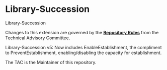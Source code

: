 # Library-Succession
Library-Succession

Changes to this extension are governed by the [**Repository Rules**](https://sites.google.com/site/landismodel/developers) from the Technical Advisory Committee.

Library-Succession v5:  Now includes EnableEstablishment, the compliment to PreventEstablishment, enabling/disabling the capacity for establishment.

The TAC is the Maintainer of this repository.

